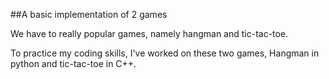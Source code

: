##A basic implementation of 2 games

We have to really popular games, namely hangman and tic-tac-toe.

To practice my coding skills, I've worked on these two games, Hangman in python and tic-tac-toe in C++.
